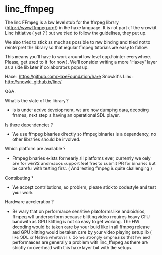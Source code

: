 # linc_ffmpeg

The linc FFmpeg is a low level stub for the ffmpeg library (https://www.ffmpeg.org/) in the haxe language. It is not part of the snowkit Linc initiative ( yet ? ) but we tried to follow the guidelines, they put up.

We also tried to stick as much as possible to raw binding and tried not to reinterpret the library so that regular ffmpeg tutorials are easy to follow.

This means you'll have to work around low level cpp.Pointer everywhere. Please, get used to it (for now ). We'll consider writing a more "Haxey" layer as a side lib later if collaborators pops up.

Haxe : https://github.com/HaxeFoundation/haxe
Snowkit's Linc : http://snowkit.github.io/linc/

Q&A :

What is the state of the library ?
- Is is under active development, we are now dumping data, decoding frames, next step is having an operational SDL player.

Is there dependencies ?
- We use ffmpeg binaries directly so ffmpeg binaries is a dependency, no other libraries should be involved.

Which platform are available ?
- Ffmpeg binaries exists for nearly all platforms ever, currently we only aim for win32 and macos support feel free to submit PR for binaries but be careful with testing first. ( And testing ffmpeg is quite challenging )

Contributing ?
- We accept contributions, no problem, please stick to codestyle and test your work.

Hardware acceleration ? 
- Be wary that on performance sensitive platoforms like android/ios, ffmpeg will underperform because blitting video requires heavy CPU bandwith as GPU Blitting is not so easy to get working. The HW decoding would be taken care by your build like in all ffmpeg release and GPU blitting would be taken care by your video playing setup lib ( like SDL or Native whatever ). So we strongly emphasize that hw and performances are generally a problem with linc_ffmpeg as there are strictly no overhead with this haxe layer but with the setups.




